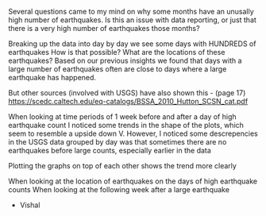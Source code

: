 Several questions came to my mind on why some months have an unusally high number of earthquakes. Is this an issue with data reporting, or just that there is a very high number of earthquakes those months? 

Breaking up the data into day by day we see some days with HUNDREDS of earthquakes
How is that possible? What are the locations of these earthquakes? Based on our previous insights we found that days with a large number of earthquakes often are close to days where a large earthquake has happened.

But other sources (involved with USGS) have also shown this - (page 17)
https://scedc.caltech.edu/eq-catalogs/BSSA_2010_Hutton_SCSN_cat.pdf

When looking at time periods of 1 week before and after a day of high earthquake count I noticed some trends in the shape of the plots, which seem to resemble a upside down V. However, I noticed some descrepencies in the USGS data grouped by day was that sometimes there are no earthquakes before large counts, especially earlier in the data

Plotting the graphs on top of each other shows the trend more clearly

When looking at the location of earthquakes on the days of high earthquake counts
When looking at the following week after a large earthquake

- Vishal